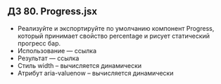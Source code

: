 ## ДЗ 80. Progress.jsx
- Реализуйте и экспортируйте по умолчанию компонент Progress, который принимает свойство percentage и рисует статический прогресс бар.
- Использование — ссылка
- Результат — ссылка
- Стиль width – вычисляется динамически
- Атрибут aria-valuenow – вычисляется динамически